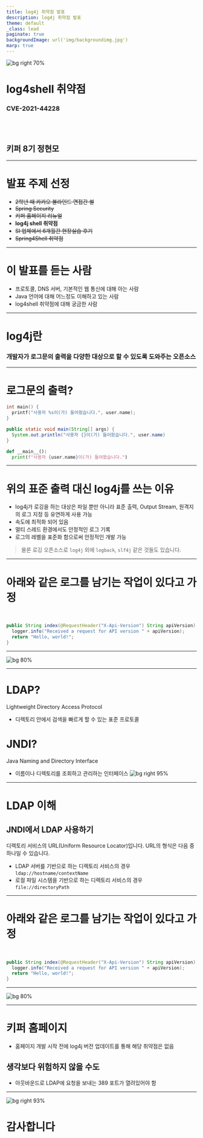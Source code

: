 ```yaml
---
title: log4j 취약점 발표
description: log4j 취약점 발표
theme: default
_class: lead
paginate: true
backgroundImage: url('img/backgroundimg.jpg')
marp: true
---
```


![bg right 70%](img/profile.gif)
# log4shell 취약점
### CVE-2021-44228
<br />
<br />

## 키퍼 8기 정현모
---
# 발표 주제 선정
- ~~2학년 때 카카오 블라인드 면접간 썰~~
- ~~Spring Security~~
- ~~키퍼 홈페이지 리뉴얼~~
- **log4j shell 취약점**
- ~~SI 업체에서 6개월간 현장실습 후기~~
- ~~Spring4Shell 취약점~~
---
# 이 발표를 듣는 사람
- 프로토콜, DNS 서버, 기본적인 웹 통신에 대해 아는 사람
- Java 언어에 대해 어느정도 이해하고 있는 사람
- log4shell 취약점에 대해 궁금한 사람
---
# log4j란
### 개발자가 로그문의 출력을 다양한 대상으로 할 수 있도록 도와주는 오픈소스
---
# 로그문의 출력?
```C
int main() {
  printf("사용자 %s이(가) 들어왔습니다.", user.name);
}
```
```Java
public static void main(String[] args) {
  System.out.println("사용자 {}이(가) 들어왔습니다.", user.name)
}
```
```python
def __main__():
  print(f"사용자 {user.name}이(가) 들어왔습니다.")
```
---
# 위의 표준 출력 대신 log4j를 쓰는 이유
- log4j가 로깅을 하는 대상은 파일 뿐만 아니라 표준 출력, Output Stream, 원격지의 로그 지정 등 유연하게 사용 가능
- 속도에 최적화 되어 있음
- 멀티 스레드 환경에서도 안정적인 로그 기록
- 로그의 레벨을 표준화 함으로써 안정적인 개발 가능
> 물론 로깅 오픈소스로 `log4j` 외에 `logback`, `slf4j` 같은 것들도 있습니다.

---
# 아래와 같은 로그를 남기는 작업이 있다고 가정
<br />

```Java
public String index(@RequestHeader("X-Api-Version") String apiVersion) {
  logger.info("Received a request for API version " + apiVersion);
  return "Hello, world!";
}
```
---
![bg 80%](img/log4shell_workflow.png)

---
# LDAP?
Lightweight Directory Access Protocol
- 디렉토리 안에서 검색을 빠르게 할 수 있는 표준 프로토콜
# JNDI?
Java Naming and Directory Interface
- 이름이나 디렉토리를 조회하고 관리하는 인터페이스
![bg right 95%](img/jndi.jpeg)
---
# LDAP 이해
## JNDI에서 LDAP 사용하기
디렉토리 서비스의 URL(Uniform Resource Locator)입니다. URL의 형식은 다음 중 하나일 수 있습니다.
- LDAP 서버를 기반으로 하는 디렉토리 서비스의 경우 `ldap://hostname/contextName`
- 로컬 파일 시스템을 기반으로 하는 디렉토리 서비스의 경우 `file://directoryPath`

---
# 아래와 같은 로그를 남기는 작업이 있다고 가정
<br />

```Java
public String index(@RequestHeader("X-Api-Version") String apiVersion) {
  logger.info("Received a request for API version " + apiVersion);
  return "Hello, world!";
}
```
---
![bg 80%](img/log4shell_workflow.png)

---
# 키퍼 홈페이지
- 홈페이지 개발 시작 전에 log4j 버전 업데이트를 통해 해당 취약점은 없음
## 생각보다 위험하지 않을 수도
- 아웃바운드로 LDAP에 요청을 보내는 389 포트가 열려있어야 함 
---
![bg right 93%](img/profile.gif)
# 감사합니다
